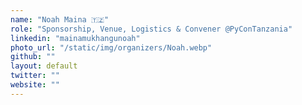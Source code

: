 ```yaml
---
name: "Noah Maina 🇹🇿" 
role: "Sponsorship, Venue, Logistics & Convener @PyConTanzania"
linkedin: "mainamukhangunoah"
photo_url: "/static/img/organizers/Noah.webp"
github: ""
layout: default
twitter: ""
website: ""
---
```

